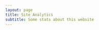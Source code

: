 ```yaml
---
layout: page
title: Site Analytics
subtitle: Some stats about this website
---
```

<body>
<script type="text/javascript" id="clstr_globe" src="//cdn.clustrmaps.com/globe.js?d=9gj1YqE7zXmga0qvnFoV8PUEbK2PBZZAhQbA_pGbPs4"></script>
</body>
